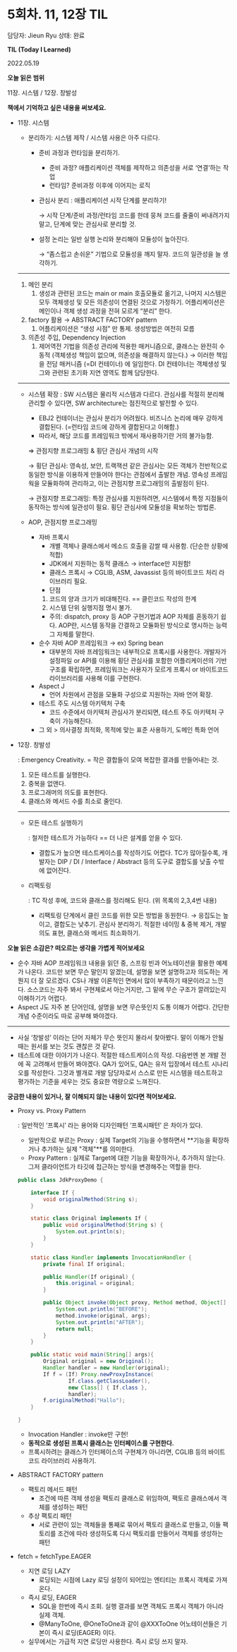 # 5회차. 11, 12장 TIL

담당자: Jieun Ryu
상태: 완료

**TIL (Today I Learned)**

2022.05.19

**오늘 읽은 범위**

11장. 시스템 / 12장. 창발성

**책에서 기억하고 싶은 내용을 써보세요.**

- 11장. 시스템
    - 분리하기: 시스템 제작 / 시스템 사용은 아주 다르다.
        - 준비 과정과 런타임을 분리하기.
            - 준비 과정? 애플리케이션 객체를 제작하고 의존성을 서로 ‘연결’하는 작업
            - 런타임? 준비과정 이후에 이어지는 로직
        - 관심사 분리 : 애플리케이션 시작 단계를 분리하기!
            
            → 시작 단계/준비 과정/런타임 코드를 한데 뭉쳐 코드를 줄줄이 써내려가지 말고, 
            단계에 맞는 관심사로 분리할 것.
            
        - 설정 논리는 일반 실행 논리와 분리해야 모듈성이 높아진다.
            
            → “좀스럽고 손쉬운” 기법으로 모듈성을 깨지 말자. 코드의 일관성을 늘 생각하기.
            
    
    ---
    
    1. 메인 분리
        1. 생성과 관련된 코드는 main or main 호출모듈로 옮기고,
        나머지 시스템은 모두 객체생성 및 모든 의존성이 연결된 것으로 가정하기.
        어플리케이션은 메인이나 객체 생성 과정을 전혀 모르게 “분리” 한다.
    2. factory 활용 → ABSTRACT FACTORY pattern
        1. 어플리케이션은 “생성 시점” 만 통제. 생성방법은 여전히 모름
    3. 의존성 주입, Dependency Injection
        1. 제어역전 기법을 의존성 관리에 적용한 매커니즘으로,
        클래스는 완전히 수동적 (객체생성 책임이 없으며, 의존성을 해결하지 않는다.)
        → 이러한 책임을 전담 매커니즘 (=DI 컨테이너) 에 일임한다.
        DI 컨테이너는 객체생성 및 그와 관련된 초기화 지연 영역도 함께 담당한다. 
    
    ---
    
    - 시스템 확장 : SW 시스템은 물리적 시스템과 다르다. 관심사를 적절히 분리해 관리할 수 있다면, SW architecture는 점진적으로 발전할 수 있다.
        - EBJ2 컨테이너는 관심사 분리가 어려웠다. 비즈니스 논리에 매우 강하게 결합된다. 
        (=런타임 코드에 강하게 결합된다고 이해함.)
        - 따라서, 해당 코드를 프레임워크 밖에서 재사용하기란 거의 불가능함.
        
        ⇒ 관점지향 프로그래밍 & 횡단 관심사 개념의 시작
        
        → 횡단 관심사: 영속성, 보안, 트랙잭션 같은 관심사는 모든 객체가 전반적으로 동일한 방식을 이용하게 만들어야 한다는 관점에서 출발한 개념. 영속성 프레임웍을 모듈화하여 관리하고, 이는 관점지향 프로그래밍의 출발점이 된다.
        
        → 관점지향 프로그래밍: 특정 관심사를 지원하려면, 시스템에서 특정 지점들이 동작하는 방식에 일관성이 필요. 횡단 관심사에 모듈성을 확보하는 방법론.
        
    - AOP, 관점지향 프로그래밍
        - 자바 프록시
            - 개별 객체나 클래스에서 메소드 호출을 감쌀 때 사용함. (단순한 상황에 적합)
            - JDK에서 지원하는 동적 클래스 → interface만 지원함!
            - 클래스 프록시 → CGLIB, ASM, Javassist 등의 바이트코드 처리 라이브러리 필요.
            - 단점
            1) 코드의 양과 크기가 비대해진다. == 클린코드 작성의 한계 
            2) 시스템 단위 실행지점 명시 불가.
            - 주의: dispatch, proxy 등 AOP 구현기법과 AOP 자체를 혼동하기 쉽다.
            AOP란, 시스템 동작을 간결하고 모듈화된 방식으로 명시하는 능력 그 자체를 말한다.
        - 순수 자바 AOP 프레임워크 → ex) Spring bean
            - 대부분의 자바 프레임워크는 내부적으로 프록시를 사용한다.
            개발자가 설정파일 or API를 이용해 횡단 관심사를 포함한 어플리케이션의 기반구조를 확립하면, 프레임워크는 사용자가 모르게 프록시 or 바이트코드 라이브러리를 사용해 이를 구현한다.
        - Aspect J
            - 언어 차원에서 관점을 모듈화 구성으로 지원하는 자바 언어 확장.
        - 테스트 주도 시스템 아키텍처 구축
            - 코드 수준에서 아키텍처 관심사가 분리되면, 테스트 주도 아키텍처 구축이 가능해진다.
        - 그 외 > 의사결정 최적화, 목적에 맞는 표준 사용하기, 도메인 특화 언어
    
- 12장. 창발성
    
    : Emergency Creativity.
    = 작은 결합들이 모여 복잡한 결과를 만들어내는 것.
    
    1. 모든 테스트를 실행한다.
    2. 중복을 없앤다.
    3. 프로그래머의 의도를 표현한다.
    4. 클래스와 메서드 수를 최소로 줄인다.
    
    ---
    
    - 모든 테스트 실행하기
        
        : 철저한 테스트가 가능하다 == 더 나은 설계를 얻을 수 있다.
        
        - 결합도가 높으면 테스트케이스를 작성하기도 어렵다.
        TC가 많아질수록, 개발자는 DIP / DI / Interface / Abstract 등의 도구로 결합도를 낮출 수밖에 없어진다.
    - 리팩토링
        
        : TC 작성 후에, 코드와 클래스를 정리해도 된다. (위 목록의 2,3,4번 내용)
        
        - 리팩토링 단계에서 클린 코드를 위한 모든 방법을 동원한다.
        → 응집도는 높이고, 결합도는 낮추기. 관심사 분리하기. 적절한 네이밍
        & 중복 제거, 개발의도 표현, 클래스와 메서드 최소화하기.

**오늘 읽은 소감은? 떠오르는 생각을 가볍게 적어보세요**

- 순수 자바 AOP 프레임워크 내용을 읽던 중, 스프링 빈과 어노테이션을 활용한 예제가 나온다. 코드만 보면 무슨 말인지 알겠는데, 설명을 보면 설명하고자 의도하는 게 뭔지 더 잘 모르겠다.
CS나 개발 이론적인 면에서 많이 부족하기 때문이라고 느낀다. 소스코드는 자주 봐서 구현체로서 아는거지만, 그 밑에 무슨 구조가 깔려있는지 이해하기가 어렵다.
- Aspect J도 자주 본 단어인데, 설명을 보면 무슨뜻인지 도통 이해가 어렵다. 간단한 개념 수준이라도 따로 공부해 봐야겠다.

---

- 사실 ‘창발성’ 이라는 단어 자체가 무슨 뜻인지 몰라서 찾아봤다. 말이 이해가 안될 때는 원서를 보는 것도 괜찮은 것 같다.
- 테스트에 대한 이야기가 나온다. 적절한 테스트케이스의 작성. 다음번엔 본 개발 전에 꼭 고려해서 만들어 봐야겠다.
QA가 있어도, QA는 유저 입장에서 테스트 시나리오를 작성한다. 그것과 별개로 개발 담당자로서 스스로 만든 시스템을 테스트하고 평가하는 기준을 세우는 것도 중요한 역량으로 느껴진다.

**궁금한 내용이 있거나, 잘 이해되지 않는 내용이 있다면 적어보세요.**

- Proxy vs. Proxy Pattern
    
    : 일반적인 ‘프록시’ 라는 용어와 디자인패턴 ‘프록시패턴’ 은 차이가 있다.
    
    - 일반적으로 부르는 Proxy
    : 실제 Target의 기능을 수행하면서 **기능을 확장하거나 추가하는 실제 "객체"**를 의미한다.
    - Proxy Pattern
    : 실제로 Target에 대한 기능을 확장하거나, 추가하지 않는다. 그저 클라이언트가 타깃에 접근하는 방식을 변경해주는 역할을 한다.
    
    ```java
    public class JdkProxyDemo {
    
        interface If {
            void originalMethod(String s);
        }
    
        static class Original implements If {
            public void originalMethod(String s) {
                System.out.println(s);
            }
        }
    
        static class Handler implements InvocationHandler {
            private final If original;
    
            public Handler(If original) {
                this.original = original;
            }
    
            public Object invoke(Object proxy, Method method, Object[] args) throws IllegalAccessException, IllegalArgumentException, InvocationTargetException {
                System.out.println("BEFORE");
                method.invoke(original, args);
                System.out.println("AFTER");
                return null;
            }
        }
    
        public static void main(String[] args){
            Original original = new Original();
            Handler handler = new Handler(original);
            If f = (If) Proxy.newProxyInstance(
                    If.class.getClassLoader(),
                    new Class[] { If.class },
                    handler);
            f.originalMethod("Hallo");
        }
    
    }
    ```
    
    - Invocation Handler : invoke만 구현!
    - **동적으로 생성된 프록시 클래스는 인터페이스를 구현한다.**
    - 프록시하려는 클래스가 인터페이스의 구현체가 아니라면, CGLIB 등의 바이트코드 라이브러리 사용하기.
- ABSTRACT FACTORY pattern
    - 팩토리 메서드 패턴
        - 조건에 따른 객체 생성을 팩토리 클래스로 위임하여, 팩토르 클래스에서 객체를 생성하는 패턴
    - 추상 팩토리 패턴
        - 서로 관련이 있는 객체들을 통째로 묶어서 팩토리 클래스로 만들고, 이들 팩토리를 조건에 따라 생성하도록 다시 팩토리를 만들어서 객체를 생성하는 패턴
- fetch = fetchType.EAGER
    - 지연 로딩 LAZY
        - 로딩되는 시점에 Lazy 로딩 설정이 되어있는 엔티티는 프록시 객체로 가져온다.
    - 즉시 로딩, EAGER
        - SQL을 한번에 즉시 조회. 실행 결과를 보면 객체도 프록시 객체가 아니라 실제 객체.
        - @ManyToOne, @OneToOne과 같이 @XXXToOne 어노테이션들은 기본이 즉시 로딩(EAGER) 이다.
    - 실무에서는 가급적 지연 로딩만 사용한다. 즉시 로딩 쓰지 말자.